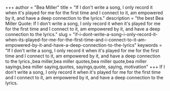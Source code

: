 +++
author = "Bea Miller"
title = "If I don't write a song, I only record it when it's played for me for the first time and I connect to it, am empowered by it, and have a deep connection to the lyrics."
description = "the best Bea Miller Quote: If I don't write a song, I only record it when it's played for me for the first time and I connect to it, am empowered by it, and have a deep connection to the lyrics."
slug = "if-i-dont-write-a-song-i-only-record-it-when-its-played-for-me-for-the-first-time-and-i-connect-to-it-am-empowered-by-it-and-have-a-deep-connection-to-the-lyrics"
keywords = "If I don't write a song, I only record it when it's played for me for the first time and I connect to it, am empowered by it, and have a deep connection to the lyrics.,bea miller,bea miller quotes,bea miller quote,bea miller sayings,bea miller saying,quotes, sayings,quote, saying, motivation"
+++
If I don't write a song, I only record it when it's played for me for the first time and I connect to it, am empowered by it, and have a deep connection to the lyrics.
